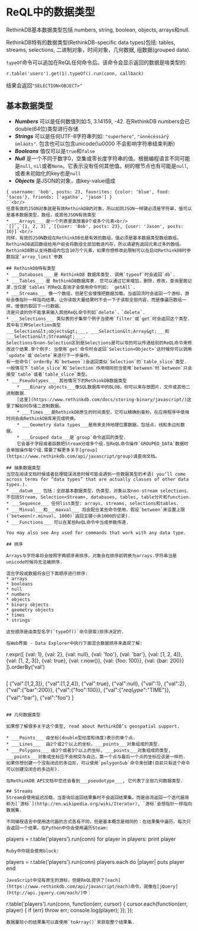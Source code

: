 # ReQL中的数据类型
RethinkDB基本数据类型包括 numbers, string, boolean, objects, arrays和null. 

RethinkDB特有的数据类型(RethinkDB-specific data types)包括: tables, streams, selections, 二进制对象，时间对象，几何数据, 组数据(grouped data). 

`typeOf`命令可以追加在ReQL任何命令后。该命令会显示返回的数据是啥类型的:
```
r.table('users').get(1).typeOf().run(conn, callback)
```
结果会返回`"SELECTION<OBJECT>"`

## 基本数据类型
* ___Numbers___ 可以是任何数值列如:5, 3.14159, -42. 在RethinkDB numbers会已double(64位)类型进行存储
* ___Strings___ 可以是任何UTF-8字符串列如: `"superhero"`, `"ünnëcëssärÿ ümläüts"`. 包含也可以包含unicode(\u0000 不会影响字符串结束判断)
* ___Booleans___ 值仅可以是`true`和`false`
* ___Null___    是一个不同于数字0，空集或零长度字符串的值。根据编程语言不同可能是`null`, `nil`或者`None`。它表示没有任何其他值。树的根节点也有可能是`null`, 或者未初始化的key也是`null`
* ___Objects___ 是JSON的对象，由key-value组成<br/>
```
{ username: 'bob', posts: 23, favorites: {color: 'blue', food: 'tacos'}, friends: ['agatha', 'jason'] }
``<br/>
任意有效的JSON对象就是有效RethinkDB的对象，所以如同JSON一样键必须是字符串，值可以是基本数据类型，数组，或其他JSON有效类型
* ___Arrays___ 是一个列表里面放着0个或多个元素<br/>
`[]`,`[1, 2, 3]`,`[{user: 'Bob', posts: 23}, {user: 'Jason', posts: 10}]`<br/>
同样，有效的JSON数组在RethinkDB也是有效的数组，值必须是基本数据类型数组数组。RethinkDB返回数组给用户前会将数组全部加载进内存，所以请避免返回元素过多的数组。
RethinkDB默认支持数组内包含10万个元素，如果你想修改此限制可以在启动RethinkDB时参数指定`array_limit`参数

## RethinkDB特有类型
* ___Databases___ 是 RethinkDB 数据库类型. 调用`typeof`时会返回`db`.
* ___Tables___ 是 RethinkDB数据库表. 您可以通过它来增加，删除，修改，查询里面记录.当仅是`tables`时ReQL查询才会使用命令列如: `getAll`.
* ___Streams___ 像一个数组，但是它会慢慢把数据加载。当返回流时会返回一个游标，游标会像指针一样指向结果。让你读取大量结果时不会一下子读取全部内容，而是像遍历数组一样，慢慢的取回下一行数据、
流是只读的你不能拿来输入其他ReQL命令列如`delete`，`delete`.
* ___Selections___ 类似表的子集举个例子当使用`filter`或`get`时会返回这个类型. 其中有三种Selection类型
___Selection&lt;objects&gt;___, ___Selection&lt;Array&gt;___和___Selection&lt;Stream&gt;___.
Selections与non-Selection区别是Selections是可以写的可以传递给别的ReQL命令来修改这个结果.举个例子: 当使用`get`命令时会返回`Selection<Object>`这时候你可以调用`update`或`delete`来进行下一步操作。
有一些命令(`orderBy`和`between`)会返回类似`Selection`的`table_slice`类型. 
一般情况下`table_slice`和`Selection`作用相同但当使用`between`时`between`只会接受`table`或者`table_slice`类型。
* ___Pseudotypes___ 其他情况下的RethinkDB数据类型
    * ___Binary objects___像SQL数据库中的BLOB，你可以来存放图片，文件或其他二进制数据. 
    [这里](https://www.rethinkdb.com/docs/storing-binary/javascript/)这里了解如何存储二进制数据。
    * ___Times___是RethinkDB原生的时间类型，它可以精确到毫秒。在应用程序中使用时间会由RethinkDB库来完成转换。
    * ___Geometry data types___是用来支持地理位置数据，包括点，线和多边形数据。
    * ___Grouped data___是`group`命令返回的类型. 
    它会基于字段或者函数把Stream分成多个组.当ReQL命令操作`GROUPED_DATA`数据时会单独操作每个组.需要了解更多关于[group](https://www.rethinkdb.com/api/javascript/group)请查询文档。

## 抽象数据类型
当您在阅读文档时候或者处理错误消息时候可能会遇到一些数据类型的术语( you’ll come across terms for “data types” that are actually classes of other data types.).
* ___datum___ 包括：全部基本数据类型，伪类型，对象以及non-stream selections.不包括Stream, Selection<Stream>, databases, tables, table分片和function.
* ___Sequence___ 任何list类型: arrays, streams, selections和tables.
* ___Minval___和___maxval___ 将会配合某些命令使用，假设`between`来设置上限(`between(r.minval, 1000)`返回主键小余1000的记录).
* ___Functions___ 可以在某些ReQL命令中当成参数传递.

You may also see Any used for commands that work with any data type.

## 排序

Arrays与字符串将会按照字典顺序来排序，对象会在排序前转换为arrays.字符串当是unicode时候将无法被排序.

混合字段或数据将会已下面顺序进行排序:
* arrays
* booleans
* null
* numbers
* objects
* binary objects
* geometry objects
* times
* strings

这些顺序是由类型名字(`typeOf()`命令获取)排序决定的.

在Web界面 - Data Explorer中执行下面混合数据排序来直观了解:
```
r.expr([
    {val: 1},
    {val: 2},
    {val: null},
    {val: 'foo'},
    {val: 'bar'},
    {val: [1, 2, 4]},
    {val: [1, 2, 3]},
    {val: true},
    {val: r.now()},
    {val: {foo: 100}},
    {val: {bar: 200}}
]).orderBy('val')
```

```
[
    {"val":[1,2,3]},
    {"val":[1,2,4]},
    {"val":true},
    {"val":null},
    {"val":1},
    {"val":2},
    {"val":{"bar":200}},
    {"val":{"foo":100}},
    {"val":{"$reql_type$":"TIME"}},
    {"val":"bar"},
    {"val":"foo"}
]
```

## 几何数据类型

如果想了解很多关于这个类型, read about RethinkDB’s geospatial support.

* ___Points___ 由坐标(double型经度和纬度)表示的单个点.
* ___Lines___  由2个或2个以上的坐标，___points___对象组成的类型.
* ___Polygons___ 由3个或者3个以上的坐标, ___points___对象组成的类型,
___points___对象或坐标应不会相交与自己，第一个点与最后一个点的坐标应该是一样的.
如果你想创建一个没有闭合的多边形，可以使用`polygonSub`命令来创建(目前只有这个命令可以创建没闭合的多边形).

在RethinkDB API文档中您还会看到___pseudotype___, 它代表了全部几何数据类型.

## Streams
Stream会使用延迟加载，当查询后返回结果集时不会返回结果集。而是由流返回一个迭代器简称为[`游标`](http://en.wikipedia.org/wiki/Iterator), `游标`会想指针一样指向数据集.

不同编程语言中使用迭代器的方式各有不同，但是基本概念是相同的：在结果集中遍历，每次只会返回一个结果。在Python中你会使用遍历Steam:
```
players = r.table('players').run(conn)
for player in players:
	print player
```
Ruby中你就会使用block:
```
players = r.table('players').run(conn)
players.each do |player|
	puts player
end
```
JavaScript中没有原生的游标，但是ReQL提供了[each](https://www.rethinkdb.com/api/javascript/each)命令，就像在[jQuery](http://api.jquery.com/each/)中：
```
r.table('players').run(conn, function(err, cursor) {
	cursor.each(function(err, player) {
		if (err) throw err;
		console.log(player);
	});
});
```
数据量较小的结果集可以直使用`toArray()`来获取整个结果集.




